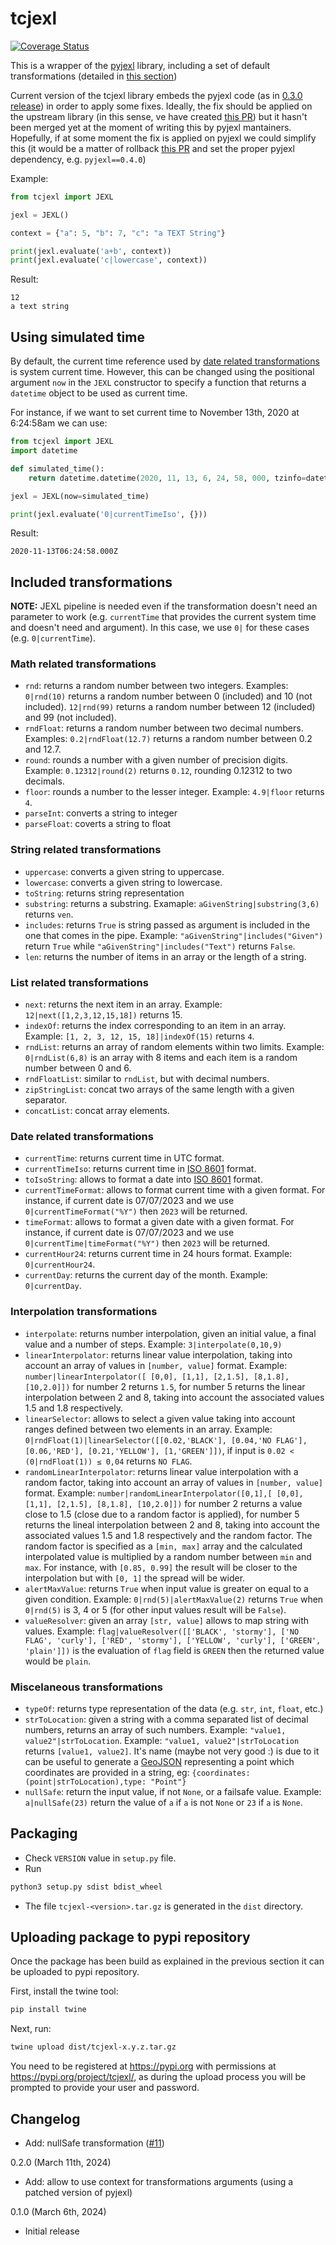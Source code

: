 # tcjexl

[![Coverage Status](https://coveralls.io/repos/github/telefonicasc/tcjexl/badge.svg)](https://coveralls.io/github/telefonicasc/tcjexl)

This is a wrapper of the [pyjexl](https://pypi.org/project/pyjexl/) library, including a set of default transformations  (detailed in [this section](#included-transformations))

Current version of the tcjexl library embeds the pyjexl code (as in [0.3.0 release](https://files.pythonhosted.org/packages/ab/1d/757ac4c9ae2da97cbb2c844fb70395990b5bbacccff5c0297ceefd670c62/pyjexl-0.3.0.tar.gz)) in order to apply some fixes. Ideally, the fix should be applied on the upstream library (in this sense, ve have created [this PR](https://github.com/mozilla/pyjexl/pull/30)) but it hasn't been merged yet at the moment of writing this by pyjexl mantainers. Hopefully, if at some moment the fix is applied on pyjexl we could simplify this (it would be a matter of rollback [this PR](https://github.com/telefonicasc/tcjexl/pull/6) and set the proper pyjexl dependency, e.g. `pyjexl==0.4.0`)

Example:

```python
from tcjexl import JEXL

jexl = JEXL()

context = {"a": 5, "b": 7, "c": "a TEXT String"}

print(jexl.evaluate('a+b', context))
print(jexl.evaluate('c|lowercase', context))
```

Result:

```
12
a text string
```

## Using simulated time

By default, the current time reference used by [date related transformations](#date-related-transformations) is system current time. However, this can be changed using the positional argument `now` in the `JEXL` constructor to specify a function that returns a `datetime` object to be used as current time.

For instance, if we want to set current time to November 13th, 2020 at 6:24:58am we can use:

```python
from tcjexl import JEXL
import datetime

def simulated_time():
    return datetime.datetime(2020, 11, 13, 6, 24, 58, 000, tzinfo=datetime.timezone.utc)

jexl = JEXL(now=simulated_time)

print(jexl.evaluate('0|currentTimeIso', {}))
```

Result:

```
2020-11-13T06:24:58.000Z
```

## Included transformations

**NOTE:** JEXL pipeline is needed even if the transformation doesn't need an parameter to work (e.g. `currentTime` that provides the current system time and doesn't need and argument). In this case, we use `0|` for these cases (e.g. `0|currentTime`).

### Math related transformations

- `rnd`: returns a random number between two integers. Examples: `0|rnd(10)` returns a random number between 0 (included) and 10 (not included). `12|rnd(99)` returns a random number between 12 (included) and 99 (not included).
- `rndFloat`: returns a random number between two decimal numbers. Examples: `0.2|rndFloat(12.7)` returns a random number between 0.2 and 12.7.
- `round`: rounds a number with a given number of precision digits. Example: `0.12312|round(2)` returns `0.12`, rounding 0.12312 to two decimals.
- `floor`: rounds a number to the lesser integer. Example: `4.9|floor` returns `4`.
- `parseInt`: converts a string to integer
- `parseFloat`: coverts a string to float

### String related transformations

- `uppercase`: converts a given string to uppercase.
- `lowercase`: converts a given string to lowercase.
- `toString`: returns string representation
- `substring`: returns a substring. Examaple: `aGivenString|substring(3,6)` returns `ven`.
- `includes`: returns `True` is string passed as argument is included in the one that comes in the pipe. Example: `"aGivenString"|includes("Given")` return `True` while `"aGivenString"|includes("Text")` returns `False`. 
- `len`: returns the number of items in an array or the length of a string.

### List related transformations

- `next`: returns the next item in an array. Example: `12|next([1,2,3,12,15,18])` returns 15.
- `indexOf`: returns the index corresponding to an item in an array. Example: `[1, 2, 3, 12, 15, 18]|indexOf(15)` returns `4`.
- `rndList`: returns an array of random elements within two limits. Example: `0|rndList(6,8)` is an array with 8 items and each item is a random number between 0 and 6.
- `rndFloatList`: similar to `rndList`, but with decimal numbers.
- `zipStringList`: concat two arrays of the same length with a given separator.
- `concatList`: concat array elements.

### Date related transformations

- `currentTime`: returns current time in UTC format.
- `currentTimeIso`: returns current time in [ISO 8601](https://en.wikipedia.org/wiki/ISO_8601#Time_zone_designators) format.
- `toIsoString`: allows to format a date into [ISO 8601](https://en.wikipedia.org/wiki/ISO_8601#Time_zone_designators) format.
- `currentTimeFormat`: allows to format current time with a given format. For instance, if current date is 07/07/2023 and we use `0|currentTimeFormat("%Y")` then `2023` will be returned.
- `timeFormat`: allows to format a given date with a given format. For instance, if current date is 07/07/2023 and we use `0|currentTime|timeFormat("%Y")` then `2023` will be returned.
- `currentHour24`: returns current time in 24 hours format. Example: `0|currentHour24`.
- `currentDay`: returns the current day of the month. Example: `0|currentDay`.

### Interpolation transformations

- `interpolate`: returns number interpolation, given an initial value, a final value and a number of steps. Example: `3|interpolate(0,10,9)`
- `linearInterpolator`: returns linear value interpolation, taking into account an array of values in `[number, value]` format. Example: `number|linearInterpolator([ [0,0], [1,1], [2,1.5], [8,1.8], [10,2.0]])` for number 2 returns `1.5`, for number 5 returns the linear interpolation between 2 and 8, taking into account the associated values 1.5 and 1.8 respectively.
- `linearSelector`: allows to select a given value taking into account ranges defined between two elements in an array. Example: `0|rndFloat(1)|linearSelector([[0.02,'BLACK'], [0.04,'NO FLAG'], [0.06,'RED'], [0.21,'YELLOW'], [1,'GREEN']])`, if input is `0.02 < (0|rndFloat(1)) ≤ 0,04` returns `NO FLAG`.
- `randomLinearInterpolator`: returns linear value interpolation with a random factor, taking into account an array of values in `[number, value]` format. Example: `number|randomLinearInterpolator([0,1],[ [0,0], [1,1], [2,1.5], [8,1.8], [10,2.0]])` for number 2 returns a value close to 1.5 (close due to a random factor is applied), for number 5 returns the lineal interpolation between 2 and 8, taking into account the associated values 1.5 and 1.8 respectively and the random factor. The random factor is specified as a `[min, max]` array and the calculated interpolated value is multiplied by a random number between `min` and `max`. For instance, with `[0.85, 0.99]` the result will be closer to the interpolation but with `[0, 1]` the spread will be wider.
- `alertMaxValue`: returns `True` when input value is greater on equal to a given condition. Example: `0|rnd(5)|alertMaxValue(2)` returns `True` when `0|rnd(5)` is 3, 4 or 5 (for other input values result will be `False`).
- `valueResolver`: given an array `[str, value]` allows to map string with values. Example: `flag|valueResolver([['BLACK', 'stormy'], ['NO FLAG', 'curly'], ['RED', 'stormy'], ['YELLOW', 'curly'], ['GREEN', 'plain']])` is the evaluation of `flag` field is `GREEN` then the returned value would be `plain`.

### Miscelaneous transformations

- `typeOf`: returns type representation of the data (e.g. `str`, `int`, `float`, etc.)
- `strToLocation`: given a string with a comma separated list of decimal numbers, returns an array of such numbers. Example: `"value1, value2"|strToLocation`. Example: `"value1, value2"|strToLocation` returns `[value1, value2]`. It's name (maybe not very good :) is due to it can be useful to generate a [GeoJSON](https://geojson.org/) representing a point which coordinates are provided in a string, eg: `{coordinates:(point|strToLocation),type: "Point"}`
- `nullSafe`: return the input value, if not `None`, or a failsafe value. Example: `a|nullSafe(23)` return the value of `a` if `a` is not `None` or `23` if `a` is `None`. 

## Packaging

* Check `VERSION` value in `setup.py` file.
* Run

```bash
python3 setup.py sdist bdist_wheel
```

* The file `tcjexl-<version>.tar.gz` is generated in the `dist` directory.

## Uploading package to pypi repository

Once the package has been build as explained in the previous section it can be uploaded to pypi repository.

First, install the twine tool:

```bash
pip install twine
```

Next, run:

```bash
twine upload dist/tcjexl-x.y.z.tar.gz
```

You need to be registered at https://pypi.org with permissions at https://pypi.org/project/tcjexl/, as during the
upload process you will be prompted to provide your user and password.

## Changelog

- Add: nullSafe transformation ([#11](https://github.com/telefonicasc/tcjexl/issues/11))

0.2.0 (March 11th, 2024)

- Add: allow to use context for transformations arguments (using a patched version of pyjexl)

0.1.0 (March 6th, 2024)

- Initial release
